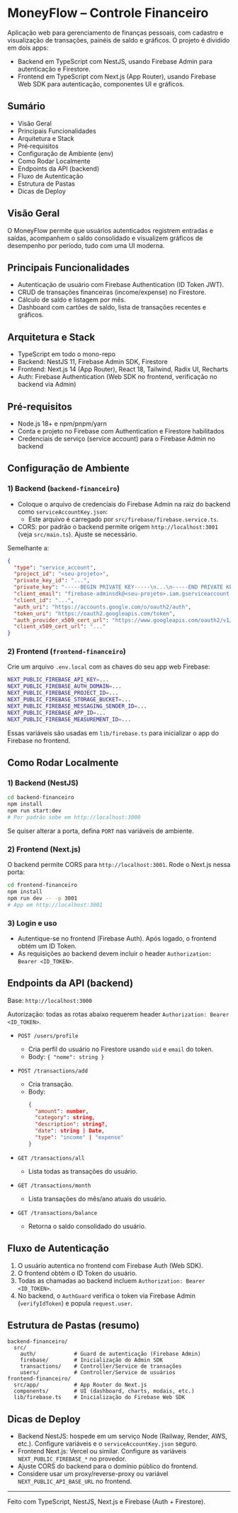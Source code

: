 # MoneyFlow – Controle Financeiro

Aplicação web para gerenciamento de finanças pessoais, com cadastro e visualização de transações, painéis de saldo e gráficos. O projeto é dividido em dois apps:

- Backend em TypeScript com NestJS, usando Firebase Admin para autenticação e Firestore.
- Frontend em TypeScript com Next.js (App Router), usando Firebase Web SDK para autenticação, componentes UI e gráficos.

## Sumário
- Visão Geral
- Principais Funcionalidades
- Arquitetura e Stack
- Pré‑requisitos
- Configuração de Ambiente (env)
- Como Rodar Localmente
- Endpoints da API (backend)
- Fluxo de Autenticação
- Estrutura de Pastas
- Dicas de Deploy

## Visão Geral
O MoneyFlow permite que usuários autenticados registrem entradas e saídas, acompanhem o saldo consolidado e visualizem gráficos de desempenho por período, tudo com uma UI moderna.

## Principais Funcionalidades
- Autenticação de usuário com Firebase Authentication (ID Token JWT).
- CRUD de transações financeiras (income/expense) no Firestore.
- Cálculo de saldo e listagem por mês.
- Dashboard com cartões de saldo, lista de transações recentes e gráficos.

## Arquitetura e Stack
- TypeScript em todo o mono-repo
- Backend: NestJS 11, Firebase Admin SDK, Firestore
- Frontend: Next.js 14 (App Router), React 18, Tailwind, Radix UI, Recharts
- Auth: Firebase Authentication (Web SDK no frontend, verificação no backend via Admin)

## Pré-requisitos
- Node.js 18+ e npm/pnpm/yarn
- Conta e projeto no Firebase com Authentication e Firestore habilitados
- Credenciais de serviço (service account) para o Firebase Admin no backend

## Configuração de Ambiente
### 1) Backend (`backend-financeiro`)
- Coloque o arquivo de credenciais do Firebase Admin na raiz do backend como `serviceAccountKey.json`:
  - Este arquivo é carregado por `src/firebase/firebase.service.ts`.
- CORS: por padrão o backend permite origem `http://localhost:3001` (veja `src/main.ts`). Ajuste se necessário.

Semelhante a:
```json
{
  "type": "service_account",
  "project_id": "<seu-projeto>",
  "private_key_id": "...",
  "private_key": "-----BEGIN PRIVATE KEY-----\n...\n-----END PRIVATE KEY-----\n",
  "client_email": "firebase-adminsdk@<seu-projeto>.iam.gserviceaccount.com",
  "client_id": "...",
  "auth_uri": "https://accounts.google.com/o/oauth2/auth",
  "token_uri": "https://oauth2.googleapis.com/token",
  "auth_provider_x509_cert_url": "https://www.googleapis.com/oauth2/v1/certs",
  "client_x509_cert_url": "..."
}
```

### 2) Frontend (`frontend-financeiro`)
Crie um arquivo `.env.local` com as chaves do seu app web Firebase:
```bash
NEXT_PUBLIC_FIREBASE_API_KEY=...
NEXT_PUBLIC_FIREBASE_AUTH_DOMAIN=...
NEXT_PUBLIC_FIREBASE_PROJECT_ID=...
NEXT_PUBLIC_FIREBASE_STORAGE_BUCKET=...
NEXT_PUBLIC_FIREBASE_MESSAGING_SENDER_ID=...
NEXT_PUBLIC_FIREBASE_APP_ID=...
NEXT_PUBLIC_FIREBASE_MEASUREMENT_ID=...
```
Essas variáveis são usadas em `lib/firebase.ts` para inicializar o app do Firebase no frontend.

## Como Rodar Localmente
### 1) Backend (NestJS)
```bash
cd backend-financeiro
npm install
npm run start:dev
# Por padrão sobe em http://localhost:3000
```
Se quiser alterar a porta, defina `PORT` nas variáveis de ambiente.

### 2) Frontend (Next.js)
O backend permite CORS para `http://localhost:3001`. Rode o Next.js nessa porta:
```bash
cd frontend-financeiro
npm install
npm run dev -- -p 3001
# App em http://localhost:3001
```

### 3) Login e uso
- Autentique-se no frontend (Firebase Auth). Após logado, o frontend obtém um ID Token.
- As requisições ao backend devem incluir o header `Authorization: Bearer <ID_TOKEN>`.

## Endpoints da API (backend)
Base: `http://localhost:3000`

Autorização: todas as rotas abaixo requerem header `Authorization: Bearer <ID_TOKEN>`.

- `POST /users/profile`
  - Cria perfil do usuário no Firestore usando `uid` e `email` do token.
  - Body: `{ "nome": string }`

- `POST /transactions/add`
  - Cria transação.
  - Body:
    ```json
    {
      "amount": number,
      "category": string,
      "description": string?,
      "date": string | Date,
      "type": "income" | "expense"
    }
    ```

- `GET /transactions/all`
  - Lista todas as transações do usuário.

- `GET /transactions/month`
  - Lista transações do mês/ano atuais do usuário.

- `GET /transactions/balance`
  - Retorna o saldo consolidado do usuário.

## Fluxo de Autenticação
1. O usuário autentica no frontend com Firebase Auth (Web SDK).
2. O frontend obtém o ID Token do usuário.
3. Todas as chamadas ao backend incluem `Authorization: Bearer <ID_TOKEN>`.
4. No backend, o `AuthGuard` verifica o token via Firebase Admin (`verifyIdToken`) e popula `request.user`.

## Estrutura de Pastas (resumo)
```
backend-financeiro/
  src/
    auth/            # Guard de autenticação (Firebase Admin)
    firebase/        # Inicialização do Admin SDK
    transactions/    # Controller/Service de transações
    users/           # Controller/Service de usuários
frontend-financeiro/
  src/app/           # App Router do Next.js
  components/        # UI (dashboard, charts, modais, etc.)
  lib/firebase.ts    # Inicialização do Firebase Web SDK
```

## Dicas de Deploy
- Backend NestJS: hospede em um serviço Node (Railway, Render, AWS, etc.). Configure variáveis e o `serviceAccountKey.json` seguro.
- Frontend Next.js: Vercel ou similar. Configure as variáveis `NEXT_PUBLIC_FIREBASE_*` no provedor.
- Ajuste CORS do backend para o domínio público do frontend.
- Considere usar um proxy/reverse-proxy ou variável `NEXT_PUBLIC_API_BASE_URL` no frontend.

---
Feito com TypeScript, NestJS, Next.js e Firebase (Auth + Firestore).
